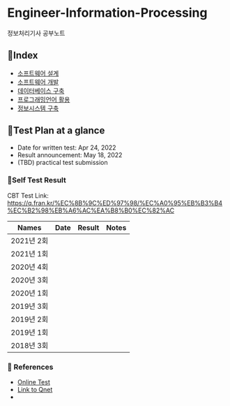 # Engineer-Information-Processing
정보처리기사 공부노트



## :card_index:Index

- [소프트웨어 설계]()
- [소프트웨어 개발]()
- [데이터베이스 구축]()
- [프로그래밍언어 활용]()
- [정보시스템 구축]()





## :calendar:Test Plan at a glance

- Date for written test: Apr 24, 2022
- Result announcement: May 18, 2022 
- (TBD) practical test submission



### :100:Self Test Result

CBT Test Link: https://q.fran.kr/%EC%8B%9C%ED%97%98/%EC%A0%95%EB%B3%B4%EC%B2%98%EB%A6%AC%EA%B8%B0%EC%82%AC

| Names      | Date | Result | Notes |
| ---------- | ---- | ------ | ----- |
| 2021년 2회 |      |        |       |
| 2021년 1회 |      |        |       |
| 2020년 4회 |      |        |       |
| 2020년 3회 |      |        |       |
| 2020년 1회 |      |        |       |
| 2019년 3회 |      |        |       |
| 2019년 2회 |      |        |       |
| 2019년 1회 |      |        |       |
| 2018년 3회 |      |        |       |



### 🔗 References
- [Online Test](https://q.fran.kr/%EC%8B%9C%ED%97%98/%EC%A0%95%EB%B3%B4%EC%B2%98%EB%A6%AC%EA%B8%B0%EC%82%AC)
- [Link to Qnet](https://www.q-net.or.kr/crf005.do?id=crf00505&jmCd=1320)
- 
